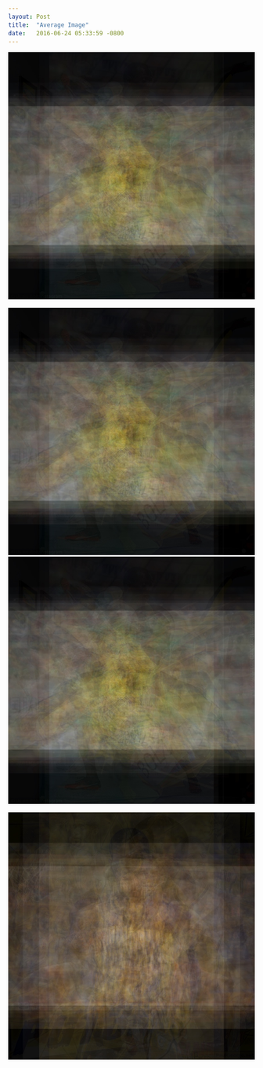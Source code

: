 ```yaml
---
layout: Post
title:  "Average Image"
date:   2016-06-24 05:33:59 -0800
---
```


![altText](/assets/average_image/20170806_Usain-Bolt.jpg)

![altText](/assets/average_image/20170806_Usain-Bolt.jpg)
![altText](/assets/average_image/20170806_Usain-Bolt.jpg)

![altText](/assets/average_image/20170701_Paul-George.jpg)
